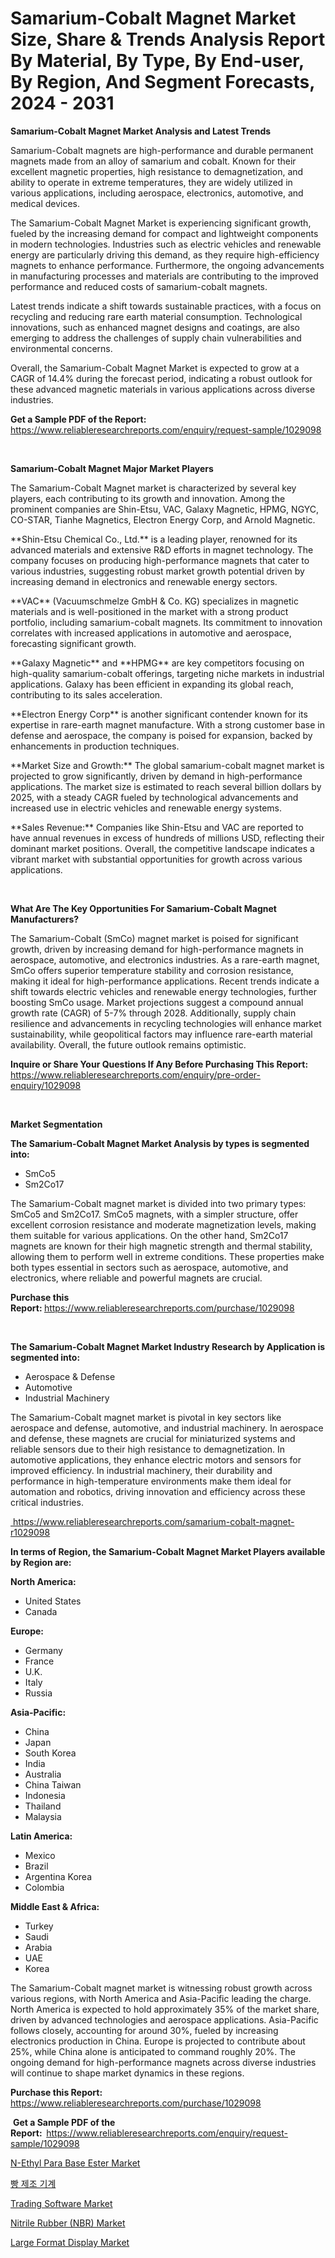 <p><h1>Samarium-Cobalt Magnet Market Size, Share & Trends Analysis Report By Material, By Type, By End-user, By Region, And Segment Forecasts, 2024 - 2031</h1></p><p><strong>Samarium-Cobalt Magnet Market Analysis and Latest Trends</strong></p>
<p><p>Samarium-Cobalt magnets are high-performance and durable permanent magnets made from an alloy of samarium and cobalt. Known for their excellent magnetic properties, high resistance to demagnetization, and ability to operate in extreme temperatures, they are widely utilized in various applications, including aerospace, electronics, automotive, and medical devices.</p><p>The Samarium-Cobalt Magnet Market is experiencing significant growth, fueled by the increasing demand for compact and lightweight components in modern technologies. Industries such as electric vehicles and renewable energy are particularly driving this demand, as they require high-efficiency magnets to enhance performance. Furthermore, the ongoing advancements in manufacturing processes and materials are contributing to the improved performance and reduced costs of samarium-cobalt magnets.</p><p>Latest trends indicate a shift towards sustainable practices, with a focus on recycling and reducing rare earth material consumption. Technological innovations, such as enhanced magnet designs and coatings, are also emerging to address the challenges of supply chain vulnerabilities and environmental concerns.</p><p>Overall, the Samarium-Cobalt Magnet Market is expected to grow at a CAGR of 14.4% during the forecast period, indicating a robust outlook for these advanced magnetic materials in various applications across diverse industries.</p></p>
<p><strong>Get a Sample PDF of the Report:&nbsp;</strong> <a href="https://www.reliableresearchreports.com/enquiry/request-sample/1029098">https://www.reliableresearchreports.com/enquiry/request-sample/1029098</a></p>
<p>&nbsp;</p>
<p><strong>Samarium-Cobalt Magnet Major Market Players</strong></p>
<p><p>The Samarium-Cobalt Magnet market is characterized by several key players, each contributing to its growth and innovation. Among the prominent companies are Shin-Etsu, VAC, Galaxy Magnetic, HPMG, NGYC, CO-STAR, Tianhe Magnetics, Electron Energy Corp, and Arnold Magnetic.</p><p>**Shin-Etsu Chemical Co., Ltd.** is a leading player, renowned for its advanced materials and extensive R&D efforts in magnet technology. The company focuses on producing high-performance magnets that cater to various industries, suggesting robust market growth potential driven by increasing demand in electronics and renewable energy sectors.</p><p>**VAC** (Vacuumschmelze GmbH & Co. KG) specializes in magnetic materials and is well-positioned in the market with a strong product portfolio, including samarium-cobalt magnets. Its commitment to innovation correlates with increased applications in automotive and aerospace, forecasting significant growth.</p><p>**Galaxy Magnetic** and **HPMG** are key competitors focusing on high-quality samarium-cobalt offerings, targeting niche markets in industrial applications. Galaxy has been efficient in expanding its global reach, contributing to its sales acceleration.</p><p>**Electron Energy Corp** is another significant contender known for its expertise in rare-earth magnet manufacture. With a strong customer base in defense and aerospace, the company is poised for expansion, backed by enhancements in production techniques.</p><p>**Market Size and Growth:** The global samarium-cobalt magnet market is projected to grow significantly, driven by demand in high-performance applications. The market size is estimated to reach several billion dollars by 2025, with a steady CAGR fueled by technological advancements and increased use in electric vehicles and renewable energy systems.</p><p>**Sales Revenue:** Companies like Shin-Etsu and VAC are reported to have annual revenues in excess of hundreds of millions USD, reflecting their dominant market positions. Overall, the competitive landscape indicates a vibrant market with substantial opportunities for growth across various applications.</p></p>
<p>&nbsp;</p>
<p><strong>What Are The Key Opportunities For Samarium-Cobalt Magnet Manufacturers?</strong></p>
<p><p>The Samarium-Cobalt (SmCo) magnet market is poised for significant growth, driven by increasing demand for high-performance magnets in aerospace, automotive, and electronics industries. As a rare-earth magnet, SmCo offers superior temperature stability and corrosion resistance, making it ideal for high-performance applications. Recent trends indicate a shift towards electric vehicles and renewable energy technologies, further boosting SmCo usage. Market projections suggest a compound annual growth rate (CAGR) of 5-7% through 2028. Additionally, supply chain resilience and advancements in recycling technologies will enhance market sustainability, while geopolitical factors may influence rare-earth material availability. Overall, the future outlook remains optimistic.</p></p>
<p><strong>Inquire or Share Your Questions If Any Before Purchasing This Report:</strong> <a href="https://www.reliableresearchreports.com/enquiry/pre-order-enquiry/1029098">https://www.reliableresearchreports.com/enquiry/pre-order-enquiry/1029098</a></p>
<p>&nbsp;</p>
<p><strong>Market Segmentation</strong></p>
<p><strong>The Samarium-Cobalt Magnet Market Analysis by types is segmented into:</strong></p>
<p><ul><li>SmCo5</li><li>Sm2Co17</li></ul></p>
<p><p>The Samarium-Cobalt magnet market is divided into two primary types: SmCo5 and Sm2Co17. SmCo5 magnets, with a simpler structure, offer excellent corrosion resistance and moderate magnetization levels, making them suitable for various applications. On the other hand, Sm2Co17 magnets are known for their high magnetic strength and thermal stability, allowing them to perform well in extreme conditions. These properties make both types essential in sectors such as aerospace, automotive, and electronics, where reliable and powerful magnets are crucial.</p></p>
<p><strong>Purchase this Report:&nbsp;</strong><a href="https://www.reliableresearchreports.com/purchase/1029098">https://www.reliableresearchreports.com/purchase/1029098</a></p>
<p>&nbsp;</p>
<p><strong>The Samarium-Cobalt Magnet Market Industry Research by Application is segmented into:</strong></p>
<p><ul><li>Aerospace & Defense</li><li>Automotive</li><li>Industrial Machinery</li></ul></p>
<p><p>The Samarium-Cobalt magnet market is pivotal in key sectors like aerospace and defense, automotive, and industrial machinery. In aerospace and defense, these magnets are crucial for miniaturized systems and reliable sensors due to their high resistance to demagnetization. In automotive applications, they enhance electric motors and sensors for improved efficiency. In industrial machinery, their durability and performance in high-temperature environments make them ideal for automation and robotics, driving innovation and efficiency across these critical industries.</p></p>
<p><a href="https://www.reliableresearchreports.com/samarium-cobalt-magnet-r1029098">&nbsp;https://www.reliableresearchreports.com/samarium-cobalt-magnet-r1029098</a></p>
<p><strong>In terms of Region, the Samarium-Cobalt Magnet Market Players available by Region are:</strong></p>
<p>
    <p> <strong> North America: </strong>
        <ul>
            <li>United States</li>
            <li>Canada</li>
        </ul>
        </p> 
    <p> <strong> Europe: </strong>
        <ul>
            <li>Germany</li>
            <li>France</li>
            <li>U.K.</li>
            <li>Italy</li>
            <li>Russia</li>
        </ul>
        </p> 
    <p> <strong> Asia-Pacific: </strong>
        <ul>
            <li>China</li>
            <li>Japan</li>
            <li>South Korea</li>
            <li>India</li>
            <li>Australia</li>
            <li>China Taiwan</li>
            <li>Indonesia</li>
            <li>Thailand</li>
            <li>Malaysia</li>
        </ul>
        </p> 
    <p> <strong> Latin America: </strong>
        <ul>
            <li>Mexico</li>
            <li>Brazil</li>
            <li>Argentina Korea</li>
            <li>Colombia</li>
        </ul>
        </p> 
    <p> <strong> Middle East & Africa: </strong>
        <ul>
            <li>Turkey</li>
            <li>Saudi</li>
            <li>Arabia</li>
            <li>UAE</li>
            <li>Korea</li>
        </ul>
    </p>
    </p>
<p><p>The Samarium-Cobalt magnet market is witnessing robust growth across various regions, with North America and Asia-Pacific leading the charge. North America is expected to hold approximately 35% of the market share, driven by advanced technologies and aerospace applications. Asia-Pacific follows closely, accounting for around 30%, fueled by increasing electronics production in China. Europe is projected to contribute about 25%, while China alone is anticipated to command roughly 20%. The ongoing demand for high-performance magnets across diverse industries will continue to shape market dynamics in these regions.</p></p>
<p><strong>Purchase this Report: </strong><a href="https://www.reliableresearchreports.com/purchase/1029098">https://www.reliableresearchreports.com/purchase/1029098</a></p>
<p>&nbsp;<strong>Get a Sample PDF of the Report:&nbsp;&nbsp;</strong><a href="https://www.reliableresearchreports.com/enquiry/request-sample/1029098">https://www.reliableresearchreports.com/enquiry/request-sample/1029098</a></p>
<p><strong></strong></p>
<p><p><a href="https://github.com/provorikovar/Market-Research-Report-List-6/blob/main/n-ethyl-para-base-ester-market.md">N-Ethyl Para Base Ester Market</a></p><p><a href="https://medium.com/@gabrielblanda5656/%EB%B9%B5-%EC%A0%9C%EC%A1%B0%EA%B8%B0-%EC%8B%9C%EC%9E%A5-2024%EB%85%84%EB%B6%80%ED%84%B0-2031%EB%85%84%EA%B9%8C%EC%A7%80%EC%9D%98-%EC%82%B0%EC%97%85-%EB%8F%99%ED%96%A5-%EB%B0%8F-%EC%A0%84%EB%A7%9D-e515104aa85e">빵 제조 기계</a></p><p><a href="https://www.linkedin.com/pulse/emerging-trends-trading-software-market-global-outlook-future-z8nvc?trackingId=j3gWYs1eRxKrPAVO4AFRiw%3D%3D">Trading Software Market</a></p><p><a href="https://github.com/CliffMedina6/Market-Research-Report-List-6/blob/main/nitrile-rubber-nbr-market.md">Nitrile Rubber (NBR) Market</a></p><p><a href="https://www.linkedin.com/pulse/large-format-display-industry-forecast-market-shifts-strategic-yca5f?trackingId=4uLQPlLEQn6g7RkhL%2FjjYQ%3D%3D">Large Format Display Market</a></p></p>